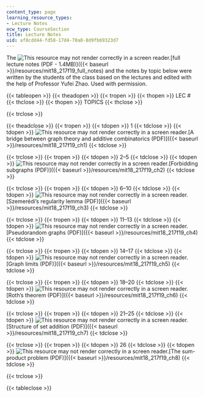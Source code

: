 ```yaml
---
content_type: page
learning_resource_types:
- Lecture Notes
ocw_type: CourseSection
title: Lecture Notes
uid: af8cdd44-fd58-17d4-70a8-8d9fb69323d7
---
```


The ![This resource may not render correctly in a screen reader.](/images/inacessible.gif)[full lecture notes (PDF - 1.4MB)]({{< baseurl >}}/resources/mit18_217f19_full_notes) and the notes by topic below were written by the students of the class based on the lectures and edited with the help of Professor Yufei Zhao. Used with permission.

{{< tableopen >}}
{{< theadopen >}}
{{< tropen >}}
{{< thopen >}}
LEC #
{{< thclose >}}
{{< thopen >}}
TOPICS
{{< thclose >}}

{{< trclose >}}

{{< theadclose >}}
{{< tropen >}}
{{< tdopen >}}
1
{{< tdclose >}}
{{< tdopen >}}
![This resource may not render correctly in a screen reader.](/images/inacessible.gif)[A bridge between graph theory and additive combinatorics (PDF)]({{< baseurl >}}/resources/mit18_217f19_ch1)
{{< tdclose >}}

{{< trclose >}}
{{< tropen >}}
{{< tdopen >}}
2–5
{{< tdclose >}}
{{< tdopen >}}
![This resource may not render correctly in a screen reader.](/images/inacessible.gif)[Forbidding subgraphs (PDF)]({{< baseurl >}}/resources/mit18_217f19_ch2)
{{< tdclose >}}

{{< trclose >}}
{{< tropen >}}
{{< tdopen >}}
6–10
{{< tdclose >}}
{{< tdopen >}}
![This resource may not render correctly in a screen reader.](/images/inacessible.gif)[Szemerédi’s regularity lemma (PDF)]({{< baseurl >}}/resources/mit18_217f19_ch3)
{{< tdclose >}}

{{< trclose >}}
{{< tropen >}}
{{< tdopen >}}
11–13
{{< tdclose >}}
{{< tdopen >}}
![This resource may not render correctly in a screen reader.](/images/inacessible.gif)[Pseudorandom graphs (PDF)]({{< baseurl >}}/resources/mit18_217f19_ch4)
{{< tdclose >}}

{{< trclose >}}
{{< tropen >}}
{{< tdopen >}}
14–17
{{< tdclose >}}
{{< tdopen >}}
![This resource may not render correctly in a screen reader.](/images/inacessible.gif)[Graph limits (PDF)]({{< baseurl >}}/resources/mit18_217f19_ch5)
{{< tdclose >}}

{{< trclose >}}
{{< tropen >}}
{{< tdopen >}}
18–20
{{< tdclose >}}
{{< tdopen >}}
![This resource may not render correctly in a screen reader.](/images/inacessible.gif)[Roth’s theorem (PDF)]({{< baseurl >}}/resources/mit18_217f19_ch6)
{{< tdclose >}}

{{< trclose >}}
{{< tropen >}}
{{< tdopen >}}
21–25
{{< tdclose >}}
{{< tdopen >}}
![This resource may not render correctly in a screen reader.](/images/inacessible.gif)[Structure of set addition (PDF)]({{< baseurl >}}/resources/mit18_217f19_ch7)
{{< tdclose >}}

{{< trclose >}}
{{< tropen >}}
{{< tdopen >}}
26
{{< tdclose >}}
{{< tdopen >}}
![This resource may not render correctly in a screen reader.](/images/inacessible.gif)[The sum-product problem (PDF)]({{< baseurl >}}/resources/mit18_217f19_ch8)
{{< tdclose >}}

{{< trclose >}}

{{< tableclose >}}